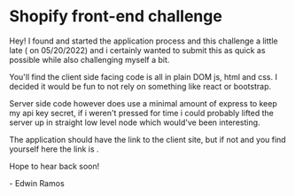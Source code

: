 # Shopify front-end challenge

Hey!
I found and started the application process and this challenge a little late ( on 05/20/2022) and i certainly wanted to submit this as quick as possible while also challenging myself a bit.

You'll find the client side facing code is all in plain DOM js, html and css. I decided it would be fun to not rely on something like react or bootstrap.

Server side code however does use a minimal amount of express to keep my api key secret, if i weren't pressed for time i could probably lifted the server up in straight low level node which would've been interesting.

The application should have the link to the client site, but if not and you find yourself here the link is []().

Hope to hear back soon!

\- Edwin Ramos